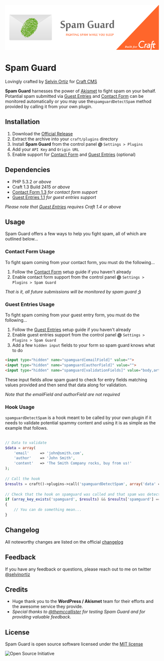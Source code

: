 ![Spam Guard](resources/img/spamguard.png)

# Spam Guard

Lovingly crafted by [Selvin Ortiz][developer] for [Craft CMS][craftcms]

**Spam Guard** harnesses the power of [Akismet][akismet] to fight spam on your behalf.  
Potantial spam submitted via [Guest Entries][guestentries] and [Contact Form][contactform] can be monitored automatically or you may use the`spamguardDetectSpam` method provided by calling it from your own plugin.

## Installation
1. Download the [Official Release][release]
2. Extract the archive into your `craft/plugins` directory
4. Install **Spam Guard** from the control panel **@** `Settings > Plugins`
5. Add your `API Key` and `Origin URL`
6. Enable support for [Contact Form][contactform] and [Guest Entries][guestentries] (optional)

## Dependencies
- PHP 5.3.2 _or above_
- Craft 1.3 Build 2415 _or above_
- [Contact Form 1.3][contactform] _for contact form support_
- [Guest Entries 1.1][guestentries]  _for guest entries support_

_Please note that [Guest Entries][guestentries] requires Craft 1.4 or above_

## Usage
Spam Guard offers a few ways to help you fight spam, all of which are outlined below...

### Contact Form Usage
To fight spam coming from your contact form, you must do the following...

1. Follow the [Contact Form][contactform] setup guide if you haven't already
2. Enable contact form support from the control panel **@** `Settings > Plugins > Spam Guard`

_That is it, all future submissions will be monitored by spam guard_ **;)**

### Guest Entries Usage
To fight spam coming from your guest entry form, you must do the following...

1. Follow the [Guest Entries][guestentries] setup guide if you haven't already
2. Enable guest entries support from the control panel **@** `Settings > Plugins > Spam Guard`
3. Add a few `hidden input` fields to your form so spam guard knows what to do

```html
<input type="hidden" name="spamguard[emailField]" value="">
<input type="hidden" name="spamguard[authorField]" value="">
<input type="hidden" name="spamguard[validationFields]" value="body,article">
```

These input fields allow spam guard to check for entry fields matching values provided and then send that data along for validation.

_Note that the emailField and authorField are not required_

### Hook Usage 
`spamguardDetectSpam` is a hook meant to be called by your own plugin if it needs to validate potential spammy content and using it is as simple as the example that follows.

```php

// Data to validate
$data = array(
    'email'     => 'john@smith.com',
    'author'    => 'John Smith',
    'content'   => 'The Smith Company rocks, buy from us!'
);

// Call the hook
$results = craft()->plugins->call('spamguardDetectSpam', array('data' => $data));

// Check that the hook on spamguard was called and that spam was detected
if (array_key_exists('spamguard', $results) && $results['spamguard'] == true)
{
    // You can do something mean...
}

```

## Changelog
All noteworthy changes are listed on the official [changelog][changelog]

## Feedback
If you have any feedback or questions, please reach out to me on twitter [@selvinortiz][developer]


## Credits
* Huge thank you to the **WordPress / Akismet** team for their efforts and the awesome service they provide.
* _Special thanks to [@themccallister](https://github.com/themccallister) for testing Spam Guard and for providing valuable feedback._

## License
Spam Guard is open source software licensed under the [MIT license][license]

![Open Source Initiative][osilogo]

[developer]:http://twitter.com/selvinortiz "@selvinortiz"
[release]:https://github.com/selvinortiz/craft.spamguard/releases/download/v0.5.3/spamguard.v0.5.3.zip "Official Release"
[license]:https://raw.github.com/selvinortiz/craft.spamguard/master/LICENSE "MIT License"
[changelog]:https://github.com/selvinortiz/craft.spamguard/blob/master/CHANGELOG.md "Changelog"
[craftcms]:http://buildwithcraft.com "Craft CMS"
[akismet]:http://akismet.com "Akismet"
[contactform]:https://github.com/pixelandtonic/ContactForm "Contact Form"
[guestentries]:https://github.com/pixelandtonic/GuestEntries "Guest Entries"
[pixelandtonic]:http://pixelandtonic.com "Pixel & Tonic"
[osilogo]:https://github.com/selvinortiz/craft.spamguard/raw/master/resources/img/osilogo.png "Open Source Initiative"
